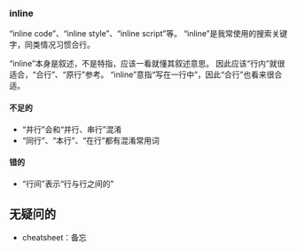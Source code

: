 ### inline
“inline code”、“inline style”、“inline script”等。
“inline”是我常使用的搜索关键字，同类情况习惯合行。

“inline”本身是叙述，不是特指，应该一看就懂其叙述意思。
因此应该“行内”就很适合，“合行”、“原行”参考。
“inline”意指“写在一行中”，因此“合行”也看来很合适。

#### 不足的
- “并行”会和“并行、串行”混淆
- “同行”、“本行”、“在行”都有混淆常用词

#### 错的
- “行间”表示“行与行之间的”

## 无疑问的
- cheatsheet：备忘
